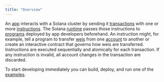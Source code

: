 ```yaml
---
title: "Overview"
---
```


An [app](terminology.md#app) interacts with a Solana cluster by sending it
[transactions](transactions.md) with one or more
[instructions](transactions.md#instructions). The Solana [runtime](runtime.md)
passes those instructions to [programs](terminology.md#program) deployed by app
developers beforehand. An instruction might, for example, tell a program to
transfer [weis](terminology.md#wei) from one [account](accounts.md) to
another or create an interactive contract that governs how weis are
transferred. Instructions are executed sequentially and atomically for each
transaction. If any instruction is invalid, all account changes in the
transaction are discarded.

To start developing immediately you can build, deploy, and run one of the
[examples](developing/on-chain-programs/examples.md).

